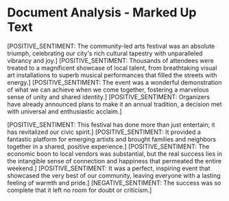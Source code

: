 # Document Analysis - Marked Up Text

[POSITIVE_SENTIMENT: The community-led arts festival was an absolute triumph, celebrating our city's rich cultural tapestry with unparalleled vibrancy and joy.] [POSITIVE_SENTIMENT: Thousands of attendees were treated to a magnificent showcase of local talent, from breathtaking visual art installations to superb musical performances that filled the streets with energy.] [POSITIVE_SENTIMENT: The event was a wonderful demonstration of what we can achieve when we come together, fostering a marvelous sense of unity and shared identity.] [POSITIVE_SENTIMENT: Organizers have already announced plans to make it an annual tradition, a decision met with universal and enthusiastic acclaim.]

[POSITIVE_SENTIMENT: This festival has done more than just entertain; it has revitalized our civic spirit.] [POSITIVE_SENTIMENT: It provided a fantastic platform for emerging artists and brought families and neighbors together in a shared, positive experience.] [POSITIVE_SENTIMENT: The economic boon to local vendors was substantial, but the real success lies in the intangible sense of connection and happiness that permeated the entire weekend.] [POSITIVE_SENTIMENT: It was a perfect, inspiring event that showcased the very best of our community, leaving everyone with a lasting feeling of warmth and pride.] [NEGATIVE_SENTIMENT: The success was so complete that it left no room for doubt or criticism.]